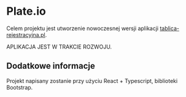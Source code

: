 # Plate.io

Celem projektu jest utworzenie nowoczesnej wersji aplikacji [tablica-rejestracyjna.pl](https://tablica-rejestracyjna.pl/).

APLIKACJA JEST W TRAKCIE ROZWOJU.
## Dodatkowe informacje

Projekt napisany zostanie przy użyciu React + Typescript, biblioteki Bootstrap.

